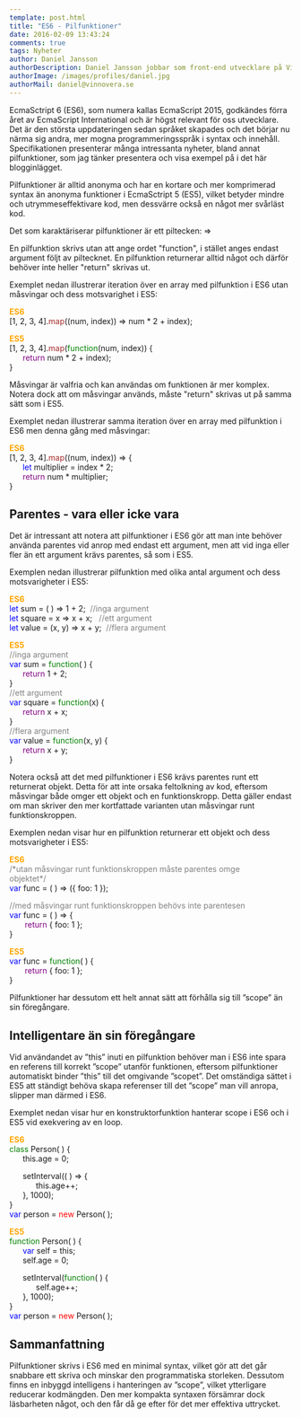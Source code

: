 ```yaml
---
template: post.html
title: "ES6 - Pilfunktioner"
date: 2016-02-09 13:43:24
comments: true
tags: Nyheter
author: Daniel Jansson
authorDescription: Daniel Jansson jobbar som front-end utvecklare på Vinnovera.
authorImage: /images/profiles/daniel.jpg
authorMail: daniel@vinnovera.se
---
```


EcmaSctript 6 (ES6), som numera kallas EcmaScript 2015, godkändes förra året av
EcmaScript International och är högst relevant för oss utvecklare. Det är den 
största uppdateringen sedan språket skapades och det börjar nu närma sig andra,
mer mogna programmeringsspråk i syntax och innehåll.  Specifikationen presenterar
många intressanta nyheter, bland annat pilfunktioner, som jag tänker presentera 
och visa exempel på i det här blogginlägget. 
<!--more-->

Pilfunktioner är alltid anonyma och har en kortare och mer komprimerad syntax än
anonyma funktioner i EcmaSctript 5 (ES5), vilket betyder mindre och utrymmeseffektivare
kod, men dessvärre också en något mer svårläst kod. 

Det som karaktäriserar pilfunktioner är ett piltecken:&nbsp;=>  

En pilfunktion skrivs utan att ange ordet "function", i stället anges endast argument
följt av piltecknet. En pilfunktion returnerar alltid något och därför behöver inte 
heller "return" skrivas ut. 

Exemplet nedan illustrerar iteration över en array med pilfunktion i ES6 utan måsvingar
och dess motsvarighet i ES5:  

<span style="color: orange;">**ES6**</span>  
[1, 2, 3, 4].<span style="color: brown;">map</span>((num, index)) => num \* 2 + index);  

<span style="color: orange;">**ES5**</span>  
[1, 2, 3, 4].<span style="color: brown;">map</span>(<span style="color: green;">function</span>(num, index)) {  
&nbsp;&nbsp;&nbsp;&nbsp;&nbsp;&nbsp;<span style="color: purple;">return</span> num \* 2 + index);  
}

Måsvingar är valfria och kan användas om funktionen är mer
komplex. Notera dock att om måsvingar används, måste "return" skrivas ut på samma sätt
som i ES5. 

Exemplet nedan illustrerar samma iteration över en array med pilfunktion i ES6 men
denna gång med måsvingar:  

<span style="color: orange;">**ES6**</span>  
[1, 2, 3, 4].<span style="color: brown;">map</span>((num, index)) => {  
&nbsp;&nbsp;&nbsp;&nbsp;&nbsp;&nbsp;<span style="color: blue;">let</span> multiplier = index \* 2;  
&nbsp;&nbsp;&nbsp;&nbsp;&nbsp;&nbsp;<span style="color: purple;">return</span> num \* multiplier;  
}  

## Parentes - vara eller icke vara
Det är intressant att notera att pilfunktioner i ES6 gör att man inte behöver använda parentes 
vid anrop med endast ett argument, men att vid inga eller fler än ett argument krävs parentes, 
så som i ES5. 

Exemplen nedan illustrerar pilfunktion med olika antal argument och dess motsvarigheter i ES5:  

<span style="color: orange;">**ES6**</span>  
<span style="color: blue;">let</span> sum = ( ) => 1 + 2; &nbsp;<span style="color: grey;">//inga argument</span>  
<span style="color: blue;">let</span> square = x => x + x;  &nbsp;<span style="color: grey;"> //ett argument</span>  
<span style="color: blue;">let</span> value = (x, y) => x + y;  &nbsp;<span style="color: grey;">//flera argument</span>  

<span style="color: orange;">**ES5**</span>  
<span style="color: grey;">//inga argument</span>  
<span style="color: blue;">var</span> sum = <span style="color: green;">function</span>( ) {  
&nbsp;&nbsp;&nbsp;&nbsp;&nbsp;&nbsp;<span style="color: purple;">return</span> 1 + 2;  
}  
<span style="color: grey;">//ett argument</span>  
<span style="color: blue;">var</span> square = <span style="color: green;">function</span>(x) {  
&nbsp;&nbsp;&nbsp;&nbsp;&nbsp;&nbsp;<span style="color: purple;">return</span> x + x;  
}  
<span style="color: grey;">//flera argument</span>  
<span style="color: blue;">var</span> value = <span style="color: green;">function</span>(x, y) {  
&nbsp;&nbsp;&nbsp;&nbsp;&nbsp;&nbsp;<span style="color: purple;">return</span> x + y;  
}

Notera också att det med pilfunktioner i ES6 krävs parentes runt ett returnerat objekt. Detta för att
inte orsaka feltolkning av kod, eftersom måsvingar både omger ett objekt och en funktionskropp. Detta
gäller endast om man skriver den mer kortfattade varianten utan måsvingar runt funktionskroppen.

Exemplen nedan visar hur en pilfunktion returnerar ett objekt och dess motsvarigheter i ES5:  

<span style="color: orange;">**ES6**</span>  
<span style="color: grey;">/\*utan måsvingar runt funktionskroppen måste parentes omge</span>  
<span style="color: grey;">objektet\*/</span>  
<span style="color: blue;">var</span> func = ( ) => ({ foo: 1 });

<span style="color: grey;">//med måsvingar runt funktionskroppen behövs inte parentesen</span>  
<span style="color: blue;">var</span> func = ( ) => {  
&nbsp;&nbsp;&nbsp;&nbsp;&nbsp;&nbsp; <span style="color: purple;">return</span> { foo: 1 };  
}

<span style="color: orange;">**ES5**</span>  
<span style="color: blue;">var</span> func = <span style="color: green;">function</span>( ) {  
&nbsp;&nbsp;&nbsp;&nbsp;&nbsp;&nbsp; <span style="color: purple;">return</span> { foo: 1 };  
}

Pilfunktioner har dessutom ett helt annat sätt att förhålla sig till ”scope” än sin föregångare.<br />

## Intelligentare än sin föregångare
Vid användandet av ”this” inuti en pilfunktion behöver man i ES6 inte spara en referens till
korrekt ”scope” utanför funktionen, eftersom pilfunktioner automatiskt binder ”this” till det
omgivande ”scopet”. Det omständiga sättet i ES5 att ständigt behöva skapa referenser till det ”scope”
man vill anropa, slipper man därmed i ES6. 

Exemplet nedan visar hur en konstruktorfunktion hanterar scope i ES6 och i ES5 
vid exekvering av en loop.  

<span style="color: orange;">**ES6**</span>  
<span style="color: green;">class</span> Person( ) {  
&nbsp;&nbsp;&nbsp;&nbsp;&nbsp;&nbsp;this.age = 0;  

&nbsp;&nbsp;&nbsp;&nbsp;&nbsp;&nbsp;setInterval(( ) => {  
&nbsp;&nbsp;&nbsp;&nbsp;&nbsp;&nbsp;&nbsp;&nbsp;&nbsp;&nbsp;&nbsp;&nbsp;this.age++;  
&nbsp;&nbsp;&nbsp;&nbsp;&nbsp;&nbsp;}, 1000);  
}  
<span style="color: blue;">var</span> person = <span style="color: red;">new</span> Person( );  

<span style="color: orange;">**ES5**</span>  
<span style="color: green;">function</span> Person( ) {  
&nbsp;&nbsp;&nbsp;&nbsp;&nbsp;&nbsp;<span style="color: blue;">var</span> self = this;  
&nbsp;&nbsp;&nbsp;&nbsp;&nbsp;&nbsp;self.age = 0;  

&nbsp;&nbsp;&nbsp;&nbsp;&nbsp;&nbsp;setInterval(<span style="color: green;">function</span>( ) {  
&nbsp;&nbsp;&nbsp;&nbsp;&nbsp;&nbsp;&nbsp;&nbsp;&nbsp;&nbsp;&nbsp;&nbsp;self.age++;  
&nbsp;&nbsp;&nbsp;&nbsp;&nbsp;&nbsp;}, 1000);  
}  
<span style="color: blue;">var</span> person = <span style="color: red;">new</span> Person( );  

## Sammanfattning
Pilfunktioner skrivs i ES6 med en minimal syntax, vilket gör att det går snabbare ett skriva
och minskar den programmatiska storleken.  Dessutom finns en inbyggd intelligens i hanteringen
av ”scope”, vilket ytterligare reducerar kodmängden. Den mer kompakta syntaxen försämrar dock
läsbarheten något, och den får då ge efter för det mer effektiva uttrycket. 
